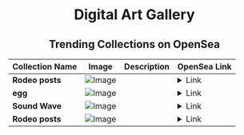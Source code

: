 <div align="center">

# Digital Art Gallery

## Trending Collections on OpenSea

| Collection Name                       | Image                                                                                     | Description                       | OpenSea Link                                                                                          |
|---------------------------------------|-------------------------------------------------------------------------------------------|-----------------------------------|--------------------------------------------------------------------------------------------------------|
| **Rodeo posts** | ![Image](https://i.seadn.io/s/raw/files/417a94b3121cb3acdef65b9006b401f5.jpg?w=500&auto=format?w=200&auto=format) |  | <details><summary>Link</summary>[Rodeo posts](https://opensea.io/collection/rodeo-posts-2351)</details> |
| **egg** | ![Image](https://i.seadn.io/s/raw/files/66cb1471b60ab33a8a0150339e4c9b36.jpg?w=500&auto=format?w=200&auto=format) |  | <details><summary>Link</summary>[egg](https://opensea.io/collection/egg-243)</details> |
| **Sound Wave** | ![Image](https://i.seadn.io/s/raw/files/feacea705097a058ce746b41e41260fe.jpg?w=500&auto=format?w=200&auto=format) |  | <details><summary>Link</summary>[Sound Wave](https://opensea.io/collection/sound-wave-2)</details> |
| **Rodeo posts** | ![Image](https://i.seadn.io/s/raw/files/979b3f44118af86823367f1967d34b61.jpg?w=500&auto=format?w=200&auto=format) |  | <details><summary>Link</summary>[Rodeo posts](https://opensea.io/collection/rodeo-posts-2350)</details> |

</div>